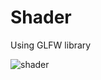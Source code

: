 # Shader
Using GLFW library

![shader](https://user-images.githubusercontent.com/36675622/49700088-fa6a5300-fb8e-11e8-854d-51bb7bc9c009.gif)
